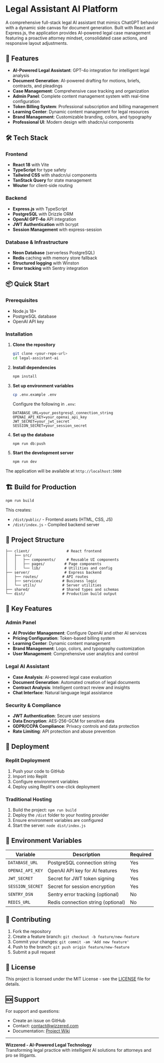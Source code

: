 # Legal Assistant AI Platform

A comprehensive full-stack legal AI assistant that mimics ChatGPT behavior with a dynamic side canvas for document generation. Built with React and Express.js, the application provides AI-powered legal case management featuring a proactive attorney mindset, consolidated case actions, and responsive layout adjustments.

## 🚀 Features

- **AI-Powered Legal Assistant**: GPT-4o integration for intelligent legal analysis
- **Document Generation**: AI-powered drafting for motions, briefs, contracts, and pleadings
- **Case Management**: Comprehensive case tracking and organization
- **Admin Panel**: Complete content management system with real-time configuration
- **Token Billing System**: Professional subscription and billing management
- **Learning Center**: Dynamic content management for legal resources
- **Brand Management**: Customizable branding, colors, and typography
- **Professional UI**: Modern design with shadcn/ui components

## 🛠 Tech Stack

### Frontend
- **React 18** with Vite
- **TypeScript** for type safety
- **Tailwind CSS** with shadcn/ui components
- **TanStack Query** for state management
- **Wouter** for client-side routing

### Backend
- **Express.js** with TypeScript
- **PostgreSQL** with Drizzle ORM
- **OpenAI GPT-4o** API integration
- **JWT Authentication** with bcrypt
- **Session Management** with express-session

### Database & Infrastructure
- **Neon Database** (serverless PostgreSQL)
- **Redis** caching with memory store fallback
- **Structured logging** with Winston
- **Error tracking** with Sentry integration

## 📦 Quick Start

### Prerequisites
- Node.js 18+ 
- PostgreSQL database
- OpenAI API key

### Installation

1. **Clone the repository**
   ```bash
   git clone <your-repo-url>
   cd legal-assistant-ai
   ```

2. **Install dependencies**
   ```bash
   npm install
   ```

3. **Set up environment variables**
   ```bash
   cp .env.example .env
   ```
   
   Configure the following in `.env`:
   ```
   DATABASE_URL=your_postgresql_connection_string
   OPENAI_API_KEY=your_openai_api_key
   JWT_SECRET=your_jwt_secret
   SESSION_SECRET=your_session_secret
   ```

4. **Set up the database**
   ```bash
   npm run db:push
   ```

5. **Start the development server**
   ```bash
   npm run dev
   ```

The application will be available at `http://localhost:5000`

## 🏗 Build for Production

```bash
npm run build
```

This creates:
- `/dist/public/` - Frontend assets (HTML, CSS, JS)
- `/dist/index.js` - Compiled backend server

## 📁 Project Structure

```
├── client/                 # React frontend
│   ├── src/
│   │   ├── components/     # Reusable UI components
│   │   ├── pages/         # Page components
│   │   └── lib/           # Utilities and config
├── server/                # Express backend
│   ├── routes/           # API routes
│   ├── services/         # Business logic
│   └── utils/            # Server utilities
├── shared/               # Shared types and schemas
└── dist/                 # Production build output
```

## 🔧 Key Features

### Admin Panel
- **AI Provider Management**: Configure OpenAI and other AI services
- **Pricing Configuration**: Token-based billing system
- **Learning Center**: Dynamic content management
- **Brand Management**: Logo, colors, and typography customization
- **User Management**: Comprehensive user analytics and control

### Legal AI Assistant
- **Case Analysis**: AI-powered legal case evaluation
- **Document Generation**: Automated creation of legal documents
- **Contract Analysis**: Intelligent contract review and insights
- **Chat Interface**: Natural language legal assistance

### Security & Compliance
- **JWT Authentication**: Secure user sessions
- **Data Encryption**: AES-256-GCM for sensitive data
- **GDPR/CCPA Compliance**: Privacy controls and data protection
- **Rate Limiting**: API protection and abuse prevention

## 🚀 Deployment

### Replit Deployment
1. Push your code to GitHub
2. Import into Replit
3. Configure environment variables
4. Deploy using Replit's one-click deployment

### Traditional Hosting
1. Build the project: `npm run build`
2. Deploy the `/dist` folder to your hosting provider
3. Ensure environment variables are configured
4. Start the server: `node dist/index.js`

## 📄 Environment Variables

| Variable | Description | Required |
|----------|-------------|----------|
| `DATABASE_URL` | PostgreSQL connection string | Yes |
| `OPENAI_API_KEY` | OpenAI API key for AI features | Yes |
| `JWT_SECRET` | Secret for JWT token signing | Yes |
| `SESSION_SECRET` | Secret for session encryption | Yes |
| `SENTRY_DSN` | Sentry error tracking (optional) | No |
| `REDIS_URL` | Redis connection string (optional) | No |

## 🤝 Contributing

1. Fork the repository
2. Create a feature branch: `git checkout -b feature/new-feature`
3. Commit your changes: `git commit -am 'Add new feature'`
4. Push to the branch: `git push origin feature/new-feature`
5. Submit a pull request

## 📜 License

This project is licensed under the MIT License - see the [LICENSE](LICENSE) file for details.

## 🆘 Support

For support and questions:
- Create an issue on GitHub
- Contact: contact@wizzered.com
- Documentation: [Project Wiki](../../wiki)

---

**Wizzered - AI-Powered Legal Technology**  
Transforming legal practice with intelligent AI solutions for attorneys and pro se litigants.
